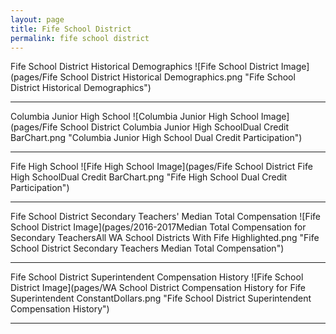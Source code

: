 ```yaml
---
layout: page
title: Fife School District
permalink: fife school district
---
```



Fife School District Historical Demographics
![Fife School District Image](pages/Fife School District Historical Demographics.png "Fife School District Historical Demographics")

___

Columbia Junior High School
![Columbia Junior High School Image](pages/Fife School District Columbia Junior High SchoolDual Credit BarChart.png "Columbia Junior High School Dual Credit Participation")

___

Fife High School
![Fife High School Image](pages/Fife School District Fife High SchoolDual Credit BarChart.png "Fife High School Dual Credit Participation")

___

Fife School District Secondary Teachers' Median Total Compensation
![Fife School District Image](pages/2016-2017Median Total Compensation for Secondary TeachersAll WA School Districts With Fife Highlighted.png "Fife School District Secondary Teachers Median Total Compensation")

___

Fife School District Superintendent Compensation History
![Fife School District Image](pages/WA School District Compensation History for Fife Superintendent ConstantDollars.png "Fife School District Superintendent Compensation History")

___

